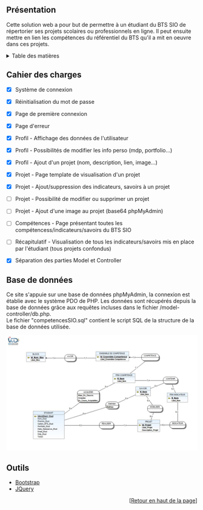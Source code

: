 <div id="top"></div>

<!-- PRESENTATION -->
## Présentation

Cette solution web a pour but de permettre à un étudiant du BTS SIO de répertorier ses projets scolaires ou professionnels en ligne. Il peut ensuite mettre en lien les compétences du référentiel du BTS qu'il a mit en oeuvre dans ces projets.



<!-- TABLE OF CONTENTS -->
<details>
  <summary>Table des matières</summary>
  <ol>
    <li><a href="#roadmap">Cahier des charges</a></li>
    <li><a href="#database">Base de données</a></li>
    <li><a href="#tools">Outils</a></li>
  </ol>
</details>



<!-- ROADMAP -->
## Cahier des charges

- [x] Système de connexion
- [x] Réinitialisation du mot de passe
- [x] Page de première connexion
- [x] Page d'erreur
- [x] Profil - Affichage des données de l'utilisateur
- [x] Profil - Possibilités de modifier les info perso (mdp, portfolio...)
- [x] Profil - Ajout d'un projet (nom, description, lien, image...)
- [x] Projet - Page template de visualisation d'un projet
- [x] Projet - Ajout/suppression des indicateurs, savoirs à un projet
- [ ] Projet - Possibilité de modifier ou supprimer un projet
- [ ] Projet - Ajout d'une image au projet (base64 phpMyAdmin)
- [ ] Compétences - Page présentant toutes les compétencess/indicateurs/savoirs du BTS SIO
- [ ] Récapitulatif - Visualisation de tous les indicateurs/savoirs mis en place par l'étudiant (tous projets confondus)
- [x] Séparation des parties Model et Controller



<!-- DATABASE -->
## Base de données

Ce site s'appuie sur une base de données phpMyAdmin, la connexion est établie avec le système PDO de PHP. Les données sont récupérés depuis la base de données grâce aux requêtes incluses dans le fichier /model-controller/db.php.  
Le fichier "competencesSIO.sql" contient le script SQL de la structure de la base de données utilisée.

![Schéma conceptuel de la base de données](Modèle-conceptuel_CompétencesSIO.jpg?raw=true)



<!-- TOOLS -->
## Outils

* [Bootstrap](https://getbootstrap.com)
* [JQuery](https://jquery.com)



<p align="right">[<a href="#top">Retour en haut de la page</a>]</p>
